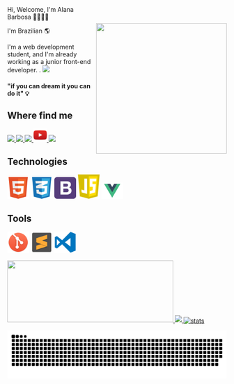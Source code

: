 



<img style="margin-top: 40px;" align="right" width="300px" height="300px" src="https://media0.giphy.com/media/h408T6Y5GfmXBKW62l/giphy.gif?cid=ecf05e47xeewp0be0i53jcpijn2qyz3p8ngo0egth1ei98a3&rid=giphy.gif&ct=g">
Hi, Welcome, I'm Alana Barbosa 👋👩🏻‍💻 <br/>

I'm Brazilian :earth_americas:

I'm a web development student, and I'm already working as a junior front-end developer.
. <img src="https://media.tenor.com/images/80427dacea8c70ab7a55fbea7fffe962/tenor.gif" width="30px">

   #### "if you can dream it you can do it" 💡
 ## Where find me
   <a href="https://www.linkedin.com/in/barbosaalana/"><img src="https://cdn0.iconfinder.com/data/icons/social-flat-rounded-rects/512/linkedin-256.png" width="30px"> </a>  <a href="https://behance.net/alanabarbosa2"><img src="https://cdn3.iconfinder.com/data/icons/social-rounded-2/72/Behance-256.png" width="31px"> </a><a href="https://codepen.io/alanabarbosa"><img src="https://cdn3.iconfinder.com/data/icons/social-rounded-2/72/Codepen-256.png" width="31px"> </a><a href="https://www.youtube.com/channel/UCSVJZha6fxM3jkLCSw_7bDQ"><img src="https://github.com/itsalanayall/icons/blob/main/youtube.png?raw=true" width="31px"> </a><a href="https://www.instagram.com/laboratoriodaalana/"><img src="https://image.flaticon.com/icons/png/512/174/174855.png" width="31px"> </a>
   
 ## Technologies
<img width="50px" src="https://github.com/itsalanayall/icons/blob/main/html5.png?raw=true" /> <img width="50px" src="https://github.com/itsalanayall/icons/blob/main/css3.png?raw=true" /> <img width="50px" src="https://github.com/itsalanayall/icons/blob/main/boot.png?raw=true" /> <img width="50px" src="https://github.com/itsalanayall/icons/blob/main/javascript.png?raw=true" /> <img width="50px" src="https://github.com/itsalanayall/icons/blob/main/vue.png?raw=true" />

 ## Tools
<img width="50px" src="https://github.com/itsalanayall/icons/blob/main/git.png?raw=true" /> <img width="50px" src="https://github.com/itsalanayall/icons/blob/main/sublime.png?raw=true" /> <img width="50px" src="https://github.com/itsalanayall/icons/blob/main/vscode.png?raw=true" /> 


<div>
  <a href="https://github.com/alanabarbosa" target="_blank">
     <img width="381px" height="142px"src="h![Anurag's GitHub stats](https://github-readme-stats.vercel.app/api?alanabarbosa=anuraghazra&show_icons=true&theme=radical)
"/>
     <img width="381px" src="https://github-readme-stats.vercel.app/api/top-langs/?username=alanabarbosa&langs_count=6&theme=jolly&layout=compact"/>
     <img width="810px" align="center" src="https://github-readme-streak-stats.herokuapp.com/?user=alanabarbosa&theme=jolly" alt="stats" />
  </a>
</div>


![Snake animation](https://github.com/alanabarbosa/alanabarbosa/blob/output/github-contribution-grid-snake.svg)
